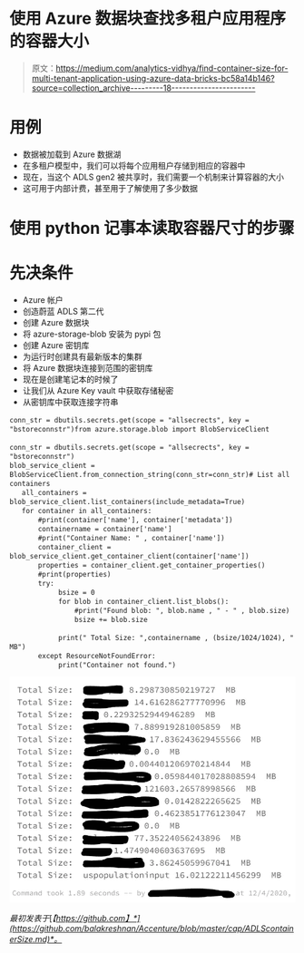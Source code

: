 # 使用 Azure 数据块查找多租户应用程序的容器大小

> 原文：<https://medium.com/analytics-vidhya/find-container-size-for-multi-tenant-application-using-azure-data-bricks-bc58a14b146?source=collection_archive---------18----------------------->

# 用例

*   数据被加载到 Azure 数据湖
*   在多租户模型中，我们可以将每个应用租户存储到相应的容器中
*   现在，当这个 ADLS gen2 被共享时，我们需要一个机制来计算容器的大小
*   这可用于内部计费，甚至用于了解使用了多少数据

# 使用 python 记事本读取容器尺寸的步骤

# 先决条件

*   Azure 帐户
*   创造蔚蓝 ADLS 第二代
*   创建 Azure 数据块
*   将 azure-storage-blob 安装为 pypi 包
*   创建 Azure 密钥库
*   为运行时创建具有最新版本的集群
*   将 Azure 数据块连接到范围的密钥库
*   现在是创建笔记本的时候了
*   让我们从 Azure Key vault 中获取存储秘密
*   从密钥库中获取连接字符串

```
conn_str = dbutils.secrets.get(scope = "allsecrects", key = "bstoreconnstr")from azure.storage.blob import BlobServiceClient

conn_str = dbutils.secrets.get(scope = "allsecrects", key = "bstoreconnstr")
blob_service_client = BlobServiceClient.from_connection_string(conn_str=conn_str)# List all containers
   all_containers = blob_service_client.list_containers(include_metadata=True)
   for container in all_containers:
       #print(container['name'], container['metadata'])
       containername = container['name']
       #print("Container Name: " , container['name'])
       container_client = blob_service_client.get_container_client(container['name'])
       properties = container_client.get_container_properties()
       #print(properties)
       try:
            bsize = 0
            for blob in container_client.list_blobs():
                #print("Found blob: ", blob.name , " - " , blob.size)
                bsize += blob.size

            print(" Total Size: ",containername , (bsize/1024/1024), " MB")
       except ResourceNotFoundError:
            print("Container not found.")
```

![](img/9a992ca75e8b11d98e332e6b1b3b9405.png)

*最初发表于*[*【https://github.com】*](https://github.com/balakreshnan/Accenture/blob/master/cap/ADLScontainerSize.md)*。*